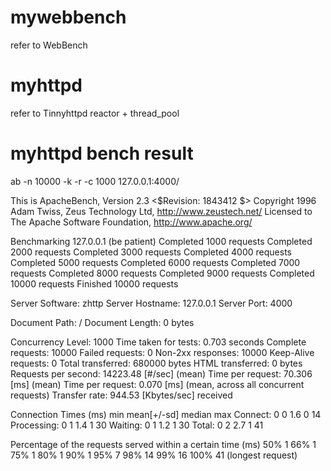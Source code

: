 # mywebbench
refer to WebBench

# myhttpd
refer to Tinnyhttpd
reactor + thread_pool

# myhttpd bench result
ab -n 10000 -k -r -c 1000 127.0.0.1:4000/

This is ApacheBench, Version 2.3 <$Revision: 1843412 $>
Copyright 1996 Adam Twiss, Zeus Technology Ltd, http://www.zeustech.net/
Licensed to The Apache Software Foundation, http://www.apache.org/

Benchmarking 127.0.0.1 (be patient)
Completed 1000 requests
Completed 2000 requests
Completed 3000 requests
Completed 4000 requests
Completed 5000 requests
Completed 6000 requests
Completed 7000 requests
Completed 8000 requests
Completed 9000 requests
Completed 10000 requests
Finished 10000 requests


Server Software:        zhttp
Server Hostname:        127.0.0.1
Server Port:            4000

Document Path:          /
Document Length:        0 bytes

Concurrency Level:      1000
Time taken for tests:   0.703 seconds
Complete requests:      10000
Failed requests:        0
Non-2xx responses:      10000
Keep-Alive requests:    0
Total transferred:      680000 bytes
HTML transferred:       0 bytes
Requests per second:    14223.48 [#/sec] (mean)
Time per request:       70.306 [ms] (mean)
Time per request:       0.070 [ms] (mean, across all concurrent requests)
Transfer rate:          944.53 [Kbytes/sec] received

Connection Times (ms)
              min  mean[+/-sd] median   max
Connect:        0    0   1.6      0      14
Processing:     0    1   1.4      1      30
Waiting:        0    1   1.2      1      30
Total:          0    2   2.7      1      41

Percentage of the requests served within a certain time (ms)
  50%      1
  66%      1
  75%      1
  80%      1
  90%      1
  95%      7
  98%     14
  99%     16
 100%     41 (longest request)

